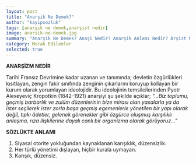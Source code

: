 ```yaml
---
layout: post
title: "Anarşik Ne Demek?"
author: "kayipsozluk"
tags: [anarşik ne demek,anarşist nedir]
image: anarsik-ne-demek.jpg
summary: "Anarşik Ne Demek? Anaşi Nedir? Anarşik Anlamı Nedir? Arşist Nedir?"
category: Merak Edilenler
selected: true
---
```


**ANARŞİZM NEDİR**

Tarihi Fransız Devrimine kadar uzanan ve tanımında; devletin özgürlükleri kısıtlayan, zengin fakir sınıfında zenginin çıkarlarını koruyup kollayan bir kurum olarak yorumlayan ideolojidir. Bu ideolojinin temsilcilerinden Pyotr Alexeyeviç Kropotkin (1842-1921) anarşiyi şu şekilde açıklar; *"...Biz toplumu, geçmiş barbarlık ve zulüm düzenlerinin bize mirası olan yasalarla ya da ister seçilerek ister zorla başa geçmiş egemenlerle yönetilen bir yapı olarak değil, tıpkı âdetler, gelenek görenekler gibi özgürce oluşmuş karşılıklı anlaşma, rıza ilişkilerine dayalı canlı bir organizma olarak görüyoruz..."*

**SÖZLÜKTE ANLAMI**

1. Siyasal otorite yokluğundan kaynaklanan karışıklık, düzensizlik.
2. Her türlü yönetimi dışlayan, hiçbir kurala uymayan.
3. Karışık, düzensiz.





